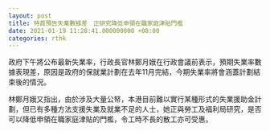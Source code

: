 ```yaml
---
layout: post
title: 特首預告失業數據差　正研究降低申領在職家庭津貼門檻
date: 2021-01-19 11:28:41.000000000 +08:00
categories: rthk
---
```


政府下午將公布最新失業率，行政長官林鄭月娥在行政會議前表示，預期失業率數據表現差，原因是政府的保就業計劃在去年11月完結，今期失業率將會涵蓋計劃結束後的情況。

林鄭月娥又指出，由於涉及大量公帑，本港目前難以實行某種形式的失業援助金計劃，但已有多種方法支援失業及就業不足的人士，她正與勞工及福利局研究，是否可以降低申領在職家庭津貼的門檻，令工時不長的散工亦可受惠。

